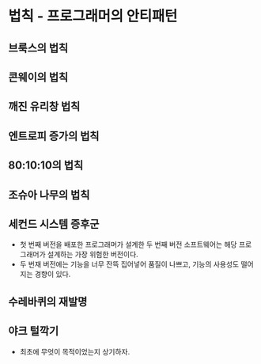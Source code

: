 # 법칙 - 프로그래머의 안티패턴

## 브룩스의 법칙

## 콘웨이의 법칙

## 깨진 유리창 법칙

## 엔트로피 증가의 법칙

## 80:10:10의 법칙

## 조슈아 나무의 법칙

## 세컨드 시스템 증후군

- 첫 번째 버전을 배포한 프로그래머가 설계한 두 번째 버전 소프트웨어는 해당 프로그래머가 설계하는 가장 위험한 버전이다.
- 두 번재 버전에는 기능을 너무 잔뜩 집어넣어 품질이 나쁘고, 기능의 사용성도 떨어지는 경향이 있다.

## 수레바퀴의 재발명

## 야크 털깍기

- 최초에 무엇이 목적이었는지 상기하자.
